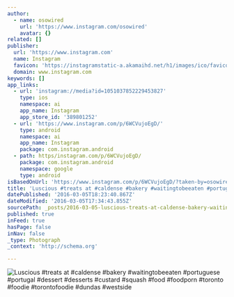 ```yaml
---
author:
  - name: osowired
    url: 'https://www.instagram.com/osowired'
    avatar: {}
related: []
publisher:
  url: 'https://www.instagram.com'
  name: Instagram
  favicon: 'https://instagramstatic-a.akamaihd.net/h1/images/ico/favicon.ico/7cdab0872b15.ico'
  domain: www.instagram.com
keywords: []
app_links:
  - url: 'instagram://media?id=1051037852229453827'
    type: ios
    namespace: ai
    app_name: Instagram
    app_store_id: '389801252'
  - url: 'https://www.instagram.com/p/6WCVujoEgD/'
    type: android
    namespace: ai
    app_name: Instagram
    package: com.instagram.android
  - path: https/instagram.com/p/6WCVujoEgD/
    package: com.instagram.android
    namespace: google
    type: android
isBasedOnUrl: 'https://www.instagram.com/p/6WCVujoEgD/?taken-by=osowired'
title: 'Luscious #treats at #caldense #bakery #waitingtobeeaten #portuguese #portugal #dessert #desserts #custard #squash #food #foodporn #toronto #foodie #torontofoodie #dundas #westside'
datePublished: '2016-03-05T18:23:40.867Z'
dateModified: '2016-03-05T17:34:43.855Z'
sourcePath: _posts/2016-03-05-luscious-treats-at-caldense-bakery-waitingtobeeaten-por.md
published: true
inFeed: true
hasPage: false
inNav: false
_type: Photograph
_context: 'http://schema.org'

---
```

![Luscious &num;treats at &num;caldense &num;bakery &num;waitingtobeeaten &num;portuguese &num;portugal &num;dessert &num;desserts &num;custard &num;squash &num;food &num;foodporn &num;toronto &num;foodie &num;torontofoodie &num;dundas &num;westside](https://scontent.cdninstagram.com/t51.2885-15/s640x640/sh0.08/e35/11324352_1473643786269431_437691898_n.jpg?ig_cache_key=MTA1MTAzNzg1MjIyOTQ1MzgyNw%3D%3D.2)